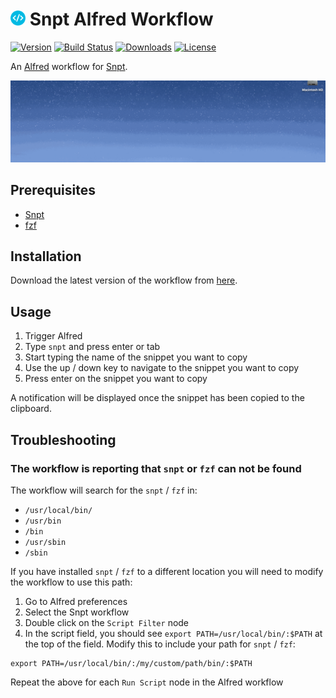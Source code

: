 # <img src="resources/icon.png" height="24"> Snpt Alfred Workflow

[![Version](https://img.shields.io/github/release/mike182uk/snpt-alfred-workflow.svg?style=flat-square)](https://github.com/mike182uk/snpt-alfred-workflow)
[![Build Status](https://img.shields.io/travis/mike182uk/snpt-alfred-workflow.svg?style=flat-square)](http://travis-ci.org/mike182uk/snpt-alfred-workflow)
[![Downloads](https://img.shields.io/github/downloads/mike182uk/snpt-alfred-workflow/total.svg?style=flat-square)](https://github.com/mike182uk/snpt-alfred-workflow)
[![License](https://img.shields.io/github/license/mike182uk/snpt-alfred-workflow.svg?style=flat-square)](https://github.com/mike182uk/snpt-alfred-workflow)

An [Alfred](https://www.alfredapp.com/) workflow for [Snpt](https://github.com/mike182uk/snpt-go).

![](example.gif)

## Prerequisites

- [Snpt](https://github.com/mike182uk/snpt-go)
- [fzf](https://github.com/junegunn/fzf)

## Installation

Download the latest version of the workflow from  [here](https://github.com/mike182uk/snpt-alfred-workflow/releases).

## Usage

1. Trigger Alfred
2. Type `snpt` and press enter or tab
3. Start typing the name of the snippet you want to copy
4. Use the up / down key to navigate to the snippet you want to copy
5. Press enter on the snippet you want to copy

A notification will be displayed once the snippet has been copied to the clipboard.

## Troubleshooting

### The workflow is reporting that `snpt` or `fzf` can not be found

The workflow will search for the `snpt` / `fzf` in:

- `/usr/local/bin/`
- `/usr/bin`
- `/bin`
- `/usr/sbin`
- `/sbin`

If you have installed `snpt` / `fzf` to a different location you will need to modify the workflow to use this path:

1. Go to Alfred preferences
2. Select the Snpt workflow
3. Double click on the `Script Filter` node
4. In the script field, you should see `export PATH=/usr/local/bin/:$PATH` at the top of the field. Modify this to include your path for `snpt` / `fzf`:

```
export PATH=/usr/local/bin/:/my/custom/path/bin/:$PATH
```

Repeat the above for each `Run Script` node in the Alfred workflow
